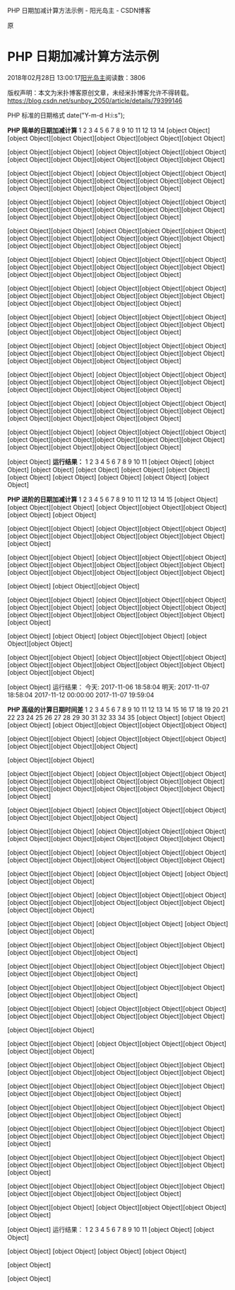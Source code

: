 PHP 日期加减计算方法示例 - 阳光岛主 - CSDN博客

原

# PHP 日期加减计算方法示例

2018年02月28日 13:00:17[阳光岛主](https://me.csdn.net/sunboy_2050)阅读数：3806

版权声明：本文为米扑博客原创文章，未经米扑博客允许不得转载。	https://blog.csdn.net/sunboy_2050/article/details/79399146

PHP 标准的日期格式
date("Y-m-d H:i:s");

**PHP 简单的日期加减计算**
1
2
3
4
5
6
7
8
9
10
11
12
13
14
[object Object]
[object Object][object Object][object Object][object Object][object Object]

[object Object][object Object]  [object Object][object Object][object Object][object Object][object Object][object Object][object Object][object Object]

[object Object][object Object]  [object Object][object Object][object Object][object Object][object Object][object Object][object Object][object Object][object Object][object Object][object Object][object Object]

[object Object][object Object]  [object Object][object Object][object Object][object Object][object Object][object Object][object Object][object Object][object Object][object Object][object Object][object Object]

[object Object][object Object]  [object Object][object Object][object Object][object Object][object Object][object Object][object Object][object Object][object Object][object Object][object Object][object Object]

[object Object][object Object]  [object Object][object Object][object Object][object Object][object Object][object Object][object Object][object Object][object Object][object Object][object Object][object Object]

[object Object][object Object]  [object Object][object Object][object Object][object Object][object Object][object Object][object Object][object Object][object Object][object Object][object Object][object Object]

[object Object][object Object]  [object Object][object Object][object Object][object Object][object Object][object Object][object Object][object Object][object Object][object Object][object Object][object Object]

[object Object][object Object]  [object Object][object Object][object Object][object Object][object Object][object Object][object Object][object Object][object Object][object Object][object Object][object Object]

[object Object][object Object]  [object Object][object Object][object Object][object Object][object Object][object Object][object Object][object Object][object Object][object Object][object Object][object Object]

[object Object][object Object]  [object Object][object Object][object Object][object Object][object Object][object Object][object Object][object Object][object Object][object Object][object Object][object Object]

[object Object][object Object]  [object Object][object Object][object Object][object Object][object Object][object Object][object Object][object Object][object Object][object Object][object Object][object Object]

[object Object]
**运行结果：**
1
2
3
4
5
6
7
8
9
10
11
[object Object]
[object Object]
[object Object]
[object Object]
[object Object]
[object Object]
[object Object]
[object Object]
[object Object]
[object Object]
[object Object]

**PHP 进阶的日期加减计算**
1
2
3
4
5
6
7
8
9
10
11
12
13
14
15
[object Object]
[object Object][object Object]
[object Object][object Object][object Object][object Object]
[object Object]

[object Object][object Object]  [object Object][object Object][object Object][object Object][object Object][object Object][object Object][object Object][object Object]

[object Object][object Object]  [object Object][object Object][object Object][object Object][object Object][object Object][object Object][object Object][object Object][object Object][object Object][object Object][object Object]

[object Object]
[object Object][object Object]

[object Object][object Object]  [object Object][object Object][object Object][object Object][object Object]  [object Object][object Object][object Object][object Object][object Object][object Object][object Object][object Object][object Object]

[object Object]
[object Object]
[object Object][object Object]
[object Object][object Object]

[object Object][object Object]  [object Object][object Object][object Object][object Object][object Object][object Object][object Object][object Object][object Object][object Object]

[object Object]
运行结果：
今天: 2017-11-06 18:58:04
明天: 2017-11-07 18:58:04
2017-11-12 00:00:00
2017-11-07 19:59:04

**PHP 高级的计算日期时间差**
1
2
3
4
5
6
7
8
9
10
11
12
13
14
15
16
17
18
19
20
21
22
23
24
25
26
27
28
29
30
31
32
33
34
35
[object Object]
[object Object][object Object]
[object Object][object Object][object Object][object Object]

[object Object][object Object]  [object Object][object Object][object Object][object Object][object Object][object Object]

[object Object][object Object]

[object Object][object Object]  [object Object][object Object][object Object][object Object][object Object][object Object][object Object][object Object][object Object][object Object][object Object][object Object][object Object][object Object]

[object Object][object Object]  [object Object][object Object][object Object][object Object][object Object][object Object]

[object Object][object Object]  [object Object][object Object][object Object][object Object][object Object][object Object][object Object][object Object]

[object Object][object Object]  [object Object][object Object][object Object][object Object][object Object][object Object][object Object][object Object]

[object Object][object Object]
[object Object][object Object]  [object Object][object Object][object Object]

[object Object][object Object]  [object Object][object Object][object Object][object Object][object Object][object Object][object Object][object Object][object Object][object Object]

[object Object][object Object]
[object Object][object Object]  [object Object][object Object][object Object]

[object Object][object Object][object Object][object Object][object Object][object Object][object Object][object Object]

[object Object][object Object][object Object][object Object][object Object][object Object][object Object][object Object]

[object Object][object Object][object Object][object Object][object Object][object Object][object Object][object Object]

[object Object][object Object]  [object Object][object Object][object Object][object Object][object Object][object Object][object Object][object Object]

[object Object][object Object]

[object Object][object Object]  [object Object][object Object][object Object][object Object][object Object]

[object Object][object Object][object Object][object Object][object Object]
[object Object][object Object][object Object][object Object][object Object]

[object Object][object Object][object Object][object Object][object Object][object Object][object Object][object Object][object Object]

[object Object][object Object][object Object][object Object][object Object][object Object][object Object][object Object][object Object]

[object Object][object Object][object Object][object Object][object Object][object Object][object Object][object Object][object Object][object Object][object Object]

[object Object][object Object][object Object][object Object][object Object][object Object][object Object][object Object][object Object][object Object][object Object]

[object Object][object Object][object Object][object Object][object Object][object Object][object Object][object Object][object Object]

[object Object][object Object]  [object Object][object Object][object Object][object Object]

[object Object]
运行结果：
1
2
3
4
5
6
7
8
9
10
11
[object Object]
[object Object]

[object Object]
[object Object]
[object Object]
[object Object]

[object Object]

[object Object]